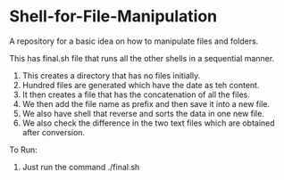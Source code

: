 # Shell-for-File-Manipulation
A repository for a basic idea on how to manipulate files and folders.

This has final.sh file that runs all the other shells in a sequential manner.
1. This creates a directory that has no files initially.
2. Hundred files are generated which have the date as teh content.
3. It then creates a file that has the concatenation of all the files.
4. We then add the file name as prefix and then save it into a new file.
5. We also have shell that reverse and sorts the data in one new file.
6. We also check the difference in the two text files which are obtained after conversion.

To Run:

1. Just run the command ./final.sh

